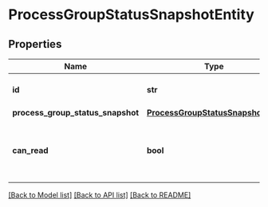 # ProcessGroupStatusSnapshotEntity

## Properties
Name | Type | Description | Notes
------------ | ------------- | ------------- | -------------
**id** | **str** | The id of the process group. | [optional] 
**process_group_status_snapshot** | [**ProcessGroupStatusSnapshotDTO**](ProcessGroupStatusSnapshotDTO.md) |  | [optional] 
**can_read** | **bool** | Indicates whether the user can read a given resource. | [optional] 

[[Back to Model list]](../README.md#documentation-for-models) [[Back to API list]](../README.md#documentation-for-api-endpoints) [[Back to README]](../README.md)



